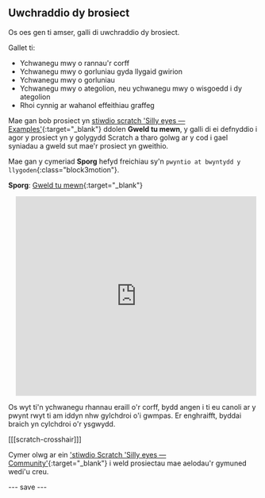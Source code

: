 ## Uwchraddio dy brosiect

Os oes gen ti amser, galli di uwchraddio dy brosiect.

Gallet ti:
- Ychwanegu mwy o rannau'r corff
- Ychwanegu mwy o gorluniau gyda llygaid gwirion
- Ychwanegu mwy o gorluniau
- Ychwanegu mwy o ategolion, neu ychwanegu mwy o wisgoedd i dy ategolion
- Rhoi cynnig ar wahanol effeithiau graffeg

Mae gan bob prosiect yn [stiwdio scratch 'Silly eyes — Examples'](https://scratch.mit.edu/studios/29029028){:target="_blank"} ddolen **Gweld tu mewn**, y galli di ei defnyddio i agor y prosiect yn y golygydd Scratch a tharo golwg ar y cod i gael syniadau a gweld sut mae'r prosiect yn gweithio.

Mae gan y cymeriad **Sporg** hefyd freichiau sy'n `pwyntio at bwyntydd y llygoden`{:class="block3motion"}.

**Sporg**: [Gweld tu mewn](https://scratch.mit.edu/projects/627966567/editor){:target="_blank"}
<div class="scratch-preview" style="margin-left: 15px;">
  <iframe allowtransparency="true" width="485" height="402" src="https://scratch.mit.edu/projects/embed/627966567/?autostart=false" frameborder="0"></iframe>
</div>

Os wyt ti'n ychwanegu rhannau eraill o'r corff, bydd angen i ti eu canoli ar y pwynt rwyt ti am iddyn nhw gylchdroi o'i gwmpas. Er enghraifft, byddai braich yn cylchdroi o'r ysgwydd.

[[[scratch-crosshair]]]

Cymer olwg ar ein ['stiwdio Scratch 'Silly eyes — Community'](https://scratch.mit.edu/studios/29120534){:target="_blank"} i weld prosiectau mae aelodau'r gymuned wedi'u creu.

--- save ---
